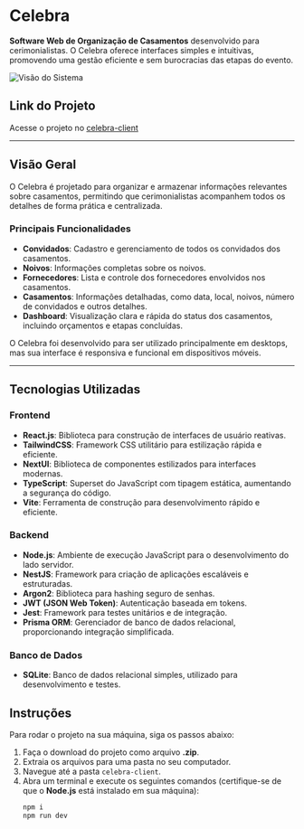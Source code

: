 # Celebra  
**Software Web de Organização de Casamentos** desenvolvido para cerimonialistas. O Celebra oferece interfaces simples e intuitivas, promovendo uma gestão eficiente e sem burocracias das etapas do evento.  

![Visão do Sistema](https://github.com/user-attachments/assets/49dccf87-a296-4502-b141-bd7213998def)

## Link do Projeto
Acesse o projeto no [celebra-client](https://celebra-client.vercel.app)

---

## **Visão Geral**  
O Celebra é projetado para organizar e armazenar informações relevantes sobre casamentos, permitindo que cerimonialistas acompanhem todos os detalhes de forma prática e centralizada.  

### **Principais Funcionalidades**  
- **Convidados**: Cadastro e gerenciamento de todos os convidados dos casamentos.  
- **Noivos**: Informações completas sobre os noivos.  
- **Fornecedores**: Lista e controle dos fornecedores envolvidos nos casamentos.  
- **Casamentos**: Informações detalhadas, como data, local, noivos, número de convidados e outros detalhes.  
- **Dashboard**: Visualização clara e rápida do status dos casamentos, incluindo orçamentos e etapas concluídas.  

O Celebra foi desenvolvido para ser utilizado principalmente em desktops, mas sua interface é responsiva e funcional em dispositivos móveis.

---

## **Tecnologias Utilizadas**

### **Frontend**  
- **React.js**: Biblioteca para construção de interfaces de usuário reativas.  
- **TailwindCSS**: Framework CSS utilitário para estilização rápida e eficiente.  
- **NextUI**: Biblioteca de componentes estilizados para interfaces modernas.  
- **TypeScript**: Superset do JavaScript com tipagem estática, aumentando a segurança do código.  
- **Vite**: Ferramenta de construção para desenvolvimento rápido e eficiente.  

### **Backend**  
- **Node.js**: Ambiente de execução JavaScript para o desenvolvimento do lado servidor.  
- **NestJS**: Framework para criação de aplicações escaláveis e estruturadas.  
- **Argon2**: Biblioteca para hashing seguro de senhas.  
- **JWT (JSON Web Token)**: Autenticação baseada em tokens.  
- **Jest**: Framework para testes unitários e de integração.  
- **Prisma ORM**: Gerenciador de banco de dados relacional, proporcionando integração simplificada.  

### **Banco de Dados**  
- **SQLite**: Banco de dados relacional simples, utilizado para desenvolvimento e testes.  

## **Instruções**  
Para rodar o projeto na sua máquina, siga os passos abaixo:  

1. Faça o download do projeto como arquivo **.zip**.  
2. Extraia os arquivos para uma pasta no seu computador.  
3. Navegue até a pasta `celebra-client`.  
4. Abra um terminal e execute os seguintes comandos (certifique-se de que o **Node.js** está instalado em sua máquina):  
   ```bash
   npm i
   npm run dev

